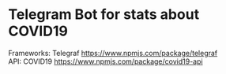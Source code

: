 # Telegram Bot for stats about COVID19 
Frameworks: Telegraf https://www.npmjs.com/package/telegraf  <br/> 
API: COVID19 https://www.npmjs.com/package/covid19-api
